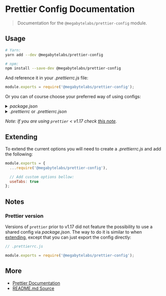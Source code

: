 # Prettier Config Documentation

> Documentation for the `@megabytelabs/prettier-config` module.

## Usage

```sh
# Yarn:
yarn add --dev @megabytelabs/prettier-config

# npm:
npm install --save-dev @megabytelabs/prettier-config
```

And reference it in your _.prettierrc.js_ file:

```js
module.exports = require('@megabytelabs/prettier-config');
```

Or you can of course choose your preferred way of using configs:

<details>
<summary><i>package.json</i></summary>

```json
{
  // ...
  "prettier": "@megabytelabs/prettier-config"
}
```

</details>
<details>
<summary><i>.prettierrc</i> or <i>.prettierrc.json</i></summary>

```json
{
  "extends": ["@megabytelabs/prettier-config"]
}
```

</details>

_Note: If you are using `prettier` < v1.17 check [this note](#Prettier-version)._

## Extending

To extend the current options you will need to create a _.prettierrc.js_ and add the following:

```js
module.exports = {
  ...require('@megabytelabs/prettier-config'),

  // Add custom options bellow:
  useTabs: true
};
```

## Notes

### Prettier version

Versions of `prettier` prior to v1.17 did not feature the possibility to use a shared config via _package.json_. The way to do it is similar to when [extending](#Extending), except that you can just export the config directly:

```js
// .prettierrc.js

module.exports = require('@megabytelabs/prettier-config');
```

## More

- [Prettier Documentation](https://prettier.io/docs/en/index.html)
- [README.md Source](https://github.com/strvcom/code-quality-tools/blob/master/packages/prettier-config/readme.md)
